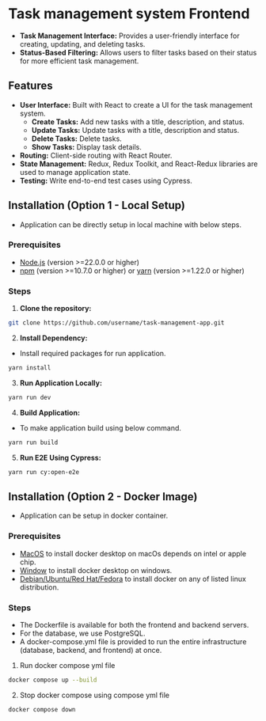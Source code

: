 # Task management system Frontend

- **Task Management Interface:** Provides a user-friendly interface for creating, updating, and deleting tasks.
- **Status-Based Filtering:** Allows users to filter tasks based on their status for more efficient task management.

## Features

- **User Interface:** Built with React to create a UI for the task management system.
  - **Create Tasks:** Add new tasks with a title, description, and status.
  - **Update Tasks:** Update tasks with a title, description and status.
  - **Delete Tasks:** Delete tasks.
  - **Show Tasks:** Display task details.
- **Routing:** Client-side routing with React Router.
- **State Management:** Redux, Redux Toolkit, and React-Redux libraries are used to manage application state.
- **Testing:** Write end-to-end test cases using Cypress.

## Installation (Option 1 - Local Setup)

- Application can be directly setup in local machine with below steps.

### Prerequisites

- [Node.js](https://nodejs.org/) (version >=22.0.0 or higher)
- [npm](https://www.npmjs.com/) (version >=10.7.0 or higher) or [yarn](https://classic.yarnpkg.com/) (version >=1.22.0 or higher)

### Steps

1. **Clone the repository:**

```bash
git clone https://github.com/username/task-management-app.git
```

2. **Install Dependency:**

- Install required packages for run application.

```bash
yarn install
```

3. **Run Application Locally:**

```bash
yarn run dev
```

4. **Build Application:**

- To make application build using below command.

```bash
yarn run build
```

5. **Run E2E Using Cypress:**

```bash
yarn run cy:open-e2e
```

## Installation (Option 2 - Docker Image)

- Application can be setup in docker container.

### Prerequisites

- [MacOS](https://docs.docker.com/desktop/install/mac-install/) to install docker desktop on macOs depends on intel or apple chip.
- [Window](https://docs.docker.com/desktop/install/windows-install/) to install docker desktop on windows.
- [Debian/Ubuntu/Red Hat/Fedora](https://docs.docker.com/desktop/install/linux-install/) to install docker on any of listed linux distribution.

### Steps

- The Dockerfile is available for both the frontend and backend servers.
- For the database, we use PostgreSQL.
- A docker-compose.yml file is provided to run the entire infrastructure (database, backend, and frontend) at once.

1. Run docker compose yml file

```bash
docker compose up --build
```

2. Stop docker compose using compose yml file

```bash
docker compose down
```
